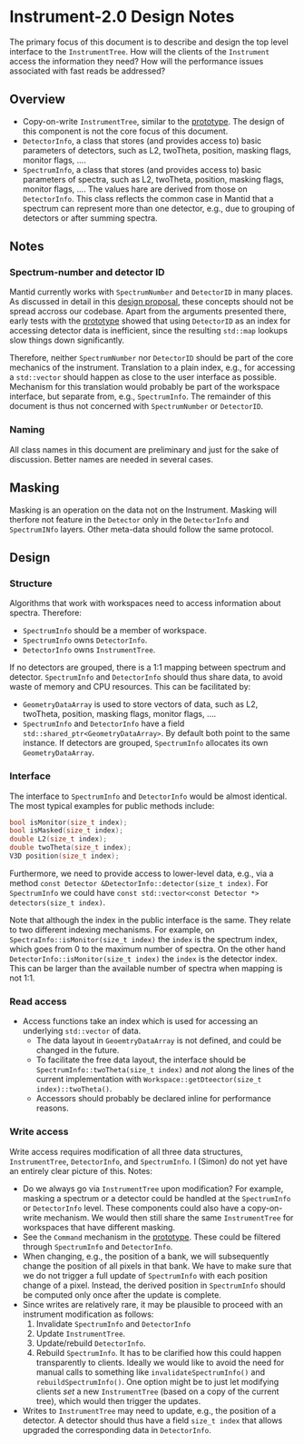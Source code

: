 # Instrument-2.0 Design Notes

The primary focus of this document is to describe and design the top level interface to the `InstrumentTree`. How will the clients of the `Instrument` access the information they need? How will the performance issues associated with fast reads be addressed?

## Overview

- Copy-on-write `InstrumentTree`, similar to the [prototype](https://github.com/DMSC-Instrument-Data/instrument-prototype). The design of this component is not the core focus of this document.
- `DetectorInfo`, a class that stores (and provides access to) basic parameters of detectors, such as L2, twoTheta, position, masking flags, monitor flags, ....
- `SpectrumInfo`, a class that stores (and provides access to) basic parameters of spectra, such as L2, twoTheta, position, masking flags, monitor flags, .... The values hare are derived from those on `DetectorInfo`. This class reflects the common case in Mantid that a spectrum can represent more than one detector, e.g., due to grouping of detectors or after summing spectra.


## Notes

### Spectrum-number and detector ID

Mantid currently works with `SpectrumNumber` and `DetectorID` in many places.
As discussed in detail in this [design proposal](https://github.com/mantidproject/documents/blob/spectrum_number_and_workspace_index_abstraction/Design/spectrum_number_and_workspace_index_abstraction.md), these concepts should not be spread accross our codebase.
Apart from the arguments presented there, early tests with the [prototype](https://github.com/DMSC-Instrument-Data/instrument-prototype) showed that using `DetectorID` as an index for accessing detector data is inefficient, since the resulting `std::map` lookups slow things down significantly.

Therefore, neither `SpectrumNumber` nor `DetectorID` should be part of the core mechanics of the instrument.
Translation to a plain index, e.g., for accessing a `std::vector` should happen as close to the user interface as possible.
Mechanism for this translation would probably be part of the workspace interface, but separate from, e.g., `SpectrumInfo`.
The remainder of this document is thus not concerned with `SpectrumNumber` or `DetectorID`.

### Naming

All class names in this document are preliminary and just for the sake of discussion.
Better names are needed in several cases.

## Masking

Masking is an operation on the data not on the Instrument. Masking will therfore not feature in the `Detector` only in the `DetectorInfo` and `SpectrumINfo` layers. Other meta-data should follow the same protocol.

## Design

### Structure

Algorithms that work with workspaces need to access information about spectra.
Therefore:

- `SpectrumInfo` should be a member of workspace.
- `SpectrumInfo` owns `DetectorInfo`.
- `DetectorInfo` owns `InstrumentTree`.

If no detectors are grouped, there is a 1:1 mapping between spectrum and detector.
`SpectrumInfo` and `DetectorInfo` should thus share data, to avoid waste of memory and CPU resources.
This can be facilitated by:

- `GeometryDataArray` is used to store vectors of data, such as L2, twoTheta, position, masking flags, monitor flags, ....
- `SpectrumInfo` and `DetectorInfo` have a field `std::shared_ptr<GeometryDataArray>`. By default both point to the same instance. If detectors are grouped, `SpectrumInfo` allocates its own `GeometryDataArray`.

### Interface

The interface to `SpectrumInfo` and `DetectorInfo` would be almost identical.
The most typical examples for public methods include:

```cpp
bool isMonitor(size_t index);
bool isMasked(size_t index);
double L2(size_t index);
double twoTheta(size_t index);
V3D position(size_t index);
```

Furthermore, we need to provide access to lower-level data, e.g., via a method `const Detector &DetectorInfo::detector(size_t index)`.
For `SpectrumInfo` we could have `const std::vector<const Detector *> detectors(size_t index)`.

Note that although the index in the public interface is the same. They relate to two different indexing mechanisms. For example, on `SpectraInfo::isMonitor(size_t index)` the `index` is the spectrum index, which goes from 0 to the maximum number of spectra. On the other hand `DetectorInfo::isMonitor(size_t index)` the `index` is the detector index. This can be larger than the available number of spectra when mapping is not 1:1. 

### Read access

- Access functions take an index which is used for accessing an underlying `std::vector` of data.
  - The data layout in `GeoemtryDataArray` is not defined, and could be changed in the future.
  - To facilitate the free data layout, the interface should be `SpectrumInfo::twoTheta(size_t index)` and *not* along the lines of the current implementation with `Workspace::getDteector(size_t index)::twoTheta()`.
  - Accessors should probably be declared inline for performance reasons.

### Write access

Write access requires modification of all three data structures, `InstrumentTree`, `DetectorInfo`, and `SpectrumInfo`.
I (Simon) do not yet have an entirely clear picture of this.
Notes:

- Do we always go via `InstrumentTree` upon modification? For example, masking a spectrum or a detector could be handled at the `SpectrumInfo` or `DetectorInfo` level. These components could also have a copy-on-write mechanism. We would then still share the same `InstrumentTree` for workspaces that have different masking.
- See the `Command` mechanism in the [prototype](https://github.com/DMSC-Instrument-Data/instrument-prototype). These could be filtered through `SpectrumInfo` and `DetectorInfo`.
- When changing, e.g., the position of a bank, we will subsequently change the position of all pixels in that bank. We have to make sure that we do not trigger a full update of `SpectrumInfo` with each position change of a pixel. Instead, the derived position in `SpectrumInfo` should be computed only once after the update is complete.
- Since writes are relatively rare, it may be plausible to proceed with an instrument modification as follows:
  1. Invalidate `SpectrumInfo` and `DetectorInfo`
  2. Update `InstrumentTree`.
  3. Update/rebuild `DetectorInfo`.
  4. Rebuild `SpectrumInfo`.
  It has to be clarified how this could happen transparently to clients. Ideally we would like to avoid the need for manual calls to something like `invalidateSpectrumInfo()` and `rebuildSpectrumInfo()`. One option might be to just let modifying clients *set* a new `InstrumentTree` (based on a copy of the current tree), which would then trigger the updates.
- Writes to `InstrumentTree` may need to update, e.g., the position of a detector. A detector should thus have a field `size_t index` that allows upgraded the corresponding data in `DetectorInfo`.
